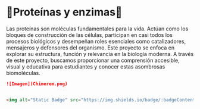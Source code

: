 # 🫧**Proteínas y enzimas**🫧

Las proteínas son moléculas fundamentales para la vida. Actúan como los bloques de construcción de las células, participan en casi todos los procesos biológicos y desempeñan roles esenciales como catalizadores, mensajeros y defensores del organismo. Este proyecto se enfoca en explorar su estructura, función y relevancia en la biología moderna.
A través de este proyecto, buscamos proporcionar una comprensión accesible, visual y educativa para estudiantes y conocer estas asombrosas biomoléculas.

```markdown
![Imagen](Chimerem.png)


<img alt="Static Badge" src="https://img.shields.io/badge/:badgeContent">

